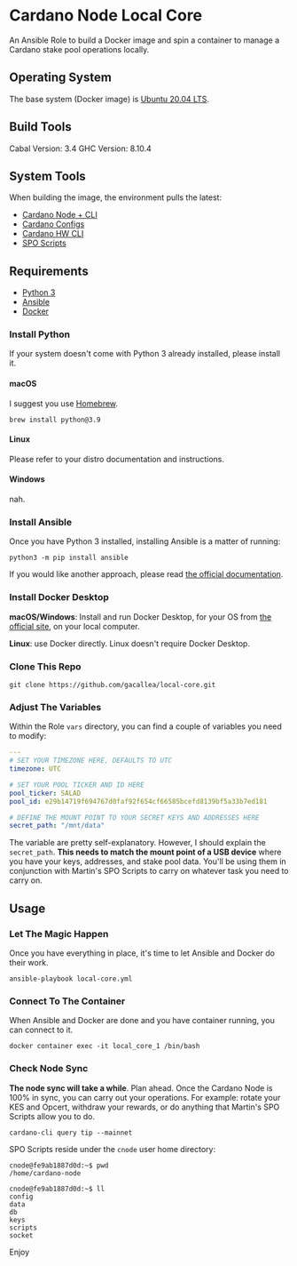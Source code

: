 # Cardano Node Local Core #

An Ansible Role to build a Docker image and spin a container to manage a Cardano stake pool operations locally.

## Operating System ##

The base system (Docker image) is [Ubuntu 20.04 LTS](https://ubuntu.com/blog/ubuntu-20-04-lts-arrives).

## Build Tools ##

Cabal Version: 3.4
GHC Version: 8.10.4

## System Tools ##

When building the image, the environment pulls the latest:

- [Cardano Node + CLI](https://github.com/input-output-hk/cardano-node/)
- [Cardano Configs](https://hydra.iohk.io/job/Cardano/cardano-node/cardano-deployment/latest-finished/download/1/index.html)
- [Cardano HW CLI](https://github.com/vacuumlabs/cardano-hw-cli)
- [SPO Scripts](https://github.com/gitmachtl/scripts/)

## Requirements ##

- [Python 3](https://python.org)
- [Ansible](https://www.ansible.com/)
- [Docker](https://www.docker.com/)

### Install Python ###

If your system doesn't come with Python 3 already installed, please install it.

#### macOS ####

I suggest you use [Homebrew](https://brew.sh).

```shell
brew install python@3.9
```

#### Linux ####

Please refer to your distro documentation and instructions.

#### Windows ####

nah.

### Install Ansible ###

Once you have Python 3 installed, installing Ansible is a matter of running:

```shell
python3 -m pip install ansible
```

If you would like another approach, please read [the official documentation](https://docs.ansible.com/ansible/latest/installation_guide/intro_installation.html).

### Install Docker Desktop ###

**macOS/Windows**: Install and run Docker Desktop, for your OS from [the official site](https://www.docker.com/products/docker-desktop), on your local computer.

**Linux**: use Docker directly. Linux doesn't require Docker Desktop.

### Clone This Repo ###

```shell
git clone https://github.com/gacallea/local-core.git
```

### Adjust The Variables ###

Within the Role ```vars``` directory, you can find a couple of variables you need to modify:

```yaml
---
# SET YOUR TIMEZONE HERE, DEFAULTS TO UTC
timezone: UTC

# SET YOUR POOL TICKER AND ID HERE
pool_ticker: SALAD
pool_id: e29b14719f694767d0faf92f654cf66585bcefd8139bf5a33b7ed181

# DEFINE THE MOUNT POINT TO YOUR SECRET KEYS AND ADDRESSES HERE
secret_path: "/mnt/data"
```

The variable are pretty self-explanatory. However, I should explain the ```secret_path```. **This needs to match the mount point of a USB device** where you have your keys, addresses, and stake pool data. You'll be using them in conjunction with Martin's SPO Scripts to carry on whatever task you need to carry on.

## Usage ##

### Let The Magic Happen ###

Once you have everything in place, it's time to let Ansible and Docker do their work.

```shell
ansible-playbook local-core.yml
```

### Connect To The Container ###

When Ansible and Docker are done and you have container running, you can connect to it.

```shell
docker container exec -it local_core_1 /bin/bash
```

### Check Node Sync ###

**The node sync will take a while**. Plan ahead. Once the Cardano Node is 100% in sync, you can carry out your operations. For example: rotate your KES and Opcert, withdraw your rewards, or do anything that Martin's SPO Scripts allow you to do.

```shell
cardano-cli query tip --mainnet
```

SPO Scripts reside under the ```cnode``` user home directory:

```shell
cnode@fe9ab1887d0d:~$ pwd
/home/cardano-node

cnode@fe9ab1887d0d:~$ ll
config
data
db
keys
scripts
socket
```

Enjoy
